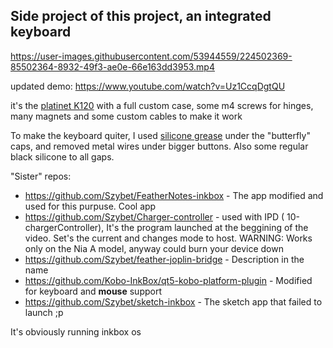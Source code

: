 ## Side project of this project, an integrated keyboard

https://user-images.githubusercontent.com/53944559/224502369-85502364-8932-49f3-ae0e-66e163dd3953.mp4

updated demo: https://www.youtube.com/watch?v=Uz1CcqDgtQU

it's the [platinet K120](https://sklep.platinet.pl/pl/p/Klawiatura-Platinet-K120-US/7711) with a full custom case, some m4 screws for hinges, many magnets and some custom cables to make it work

To make the keyboard quiter, I used [silicone grease](https://www.tecmaxx.pl/produkty/smar-silikonowy/) under the "butterfly" caps, and removed metal wires under bigger buttons. Also some regular black silicone to all gaps.

"Sister" repos:
- https://github.com/Szybet/FeatherNotes-inkbox - The app modified and used for this purpuse. Cool app
- https://github.com/Szybet/Charger-controller - used with IPD ( 10-chargerController), It's the program launched at the beggining of the video. Set's the current and changes mode to host. WARNING: Works only on the Nia A model, anyway could burn your device down
- https://github.com/Szybet/feather-joplin-bridge - Description in the name
- https://github.com/Kobo-InkBox/qt5-kobo-platform-plugin - Modified for keyboard and **mouse** support
- https://github.com/Szybet/sketch-inkbox - The sketch app that failed to launch ;p

It's obviously running inkbox os
